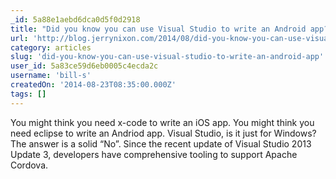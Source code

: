 ```yaml
---
_id: 5a88e1aebd6dca0d5f0d2918
title: "Did you know you can use Visual Studio to write an Android app? "
url: 'http://blog.jerrynixon.com/2014/08/did-you-know-you-can-use-visual-studio.html'
category: articles
slug: 'did-you-know-you-can-use-visual-studio-to-write-an-android-app'
user_id: 5a83ce59d6eb0005c4ecda2c
username: 'bill-s'
createdOn: '2014-08-23T08:35:00.000Z'
tags: []
---
```


You might think you need x-code to write an iOS app. You might think you need eclipse to write an Andriod app. Visual Studio, is it just for Windows? The answer is a solid “No”. Since the recent update of Visual Studio 2013 Update 3, developers have comprehensive tooling to support Apache Cordova.
